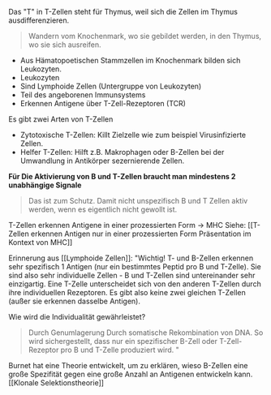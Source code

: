 

Das "T" in T-Zellen steht für Thymus, weil sich die Zellen im Thymus ausdifferenzieren.
> Wandern vom Knochenmark, wo sie gebildet werden, in den Thymus, wo sie sich ausreifen.

- Aus Hämatopoetischen Stammzellen im Knochenmark bilden sich Leukozyten.
- Leukozyten
- Sind  Lymphoide Zellen (Untergruppe von Leukozyten)
- Teil des angeborenen Immunsystems
- Erkennen Antigene über T-Zell-Rezeptoren (TCR)

Es gibt zwei Arten von T-Zellen
- Zytotoxische T-Zellen: Killt Zielzelle wie zum beispiel Virusinfizierte Zellen.
- Helfer T-Zellen: Hilft z.B. Makrophagen oder B-Zellen bei der Umwandlung in Antikörper sezernierende Zellen.

**Für Die Aktivierung von B und T-Zellen braucht man mindestens 2 unabhängige Signale** 
> Das ist zum Schutz. Damit nicht unspezifisch B und T Zellen aktiv werden, wenn es eigentlich nicht gewollt ist.

T-Zellen erkennen Antigene in einer prozessierten Form -> MHC
Siehe: [[T-Zellen erkennen Antigen nur in einer prozessierten Form Präsentation im Kontext von MHC]] 

Erinnerung aus [[Lymphoide Zellen]]:
"Wichtig!
T- und B-Zellen erkennen sehr spezifisch 1 Antigen (nur ein bestimmtes Peptid pro B und T-Zelle). Sie sind also sehr individuelle Zellen - B und T-Zellen sind untereinander sehr einzigartig. Eine T-Zelle unterscheidet sich von den anderen T-Zellen durch ihre individuellen Rezeptoren. Es gibt also keine zwei gleichen T-Zellen (außer sie erkennen dasselbe Antigen).

Wie wird die Individualität gewährleistet?
> Durch Genumlagerung
> Durch somatische Rekombination von DNA.
So wird sichergestellt, dass nur ein spezifischer B-Zell oder T-Zell-Rezeptor pro B und T-Zelle produziert wird.
"

Burnet hat eine Theorie entwickelt, um zu erklären, wieso B-Zellen eine große Spezifität gegen eine große Anzahl an Antigenen entwickeln kann.
[[Klonale Selektionstheorie]]
